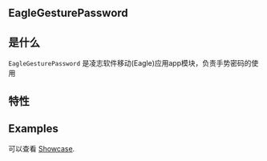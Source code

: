 ## EagleGesturePassword

 

## 是什么

`EagleGesturePassword` 是凌志软件移动(Eagle)应用app模块，负责手势密码的使用
 

## 特性


## Examples

可以查看 [Showcase](http://192.168.2.94:10080/module/android/common/EagleGesturePassword).





